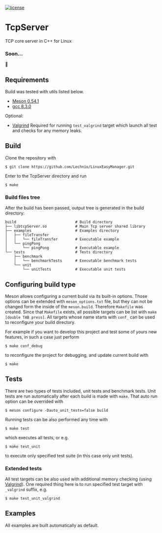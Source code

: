 [![license](https://img.shields.io/github/license/Lechnio/TcpServer)][license]

 [license]: https://github.com/Lechnio/TcpServer/blob/master/LICENSE "License"

# TcpServer
TCP core server in C++ for Linux

### Soon...
:see_no_evil:

## Requirements
Build was tested with utils listed below.
 * [Meson 0.54.1][meson]
 * [gcc 8.3.0][gcc]

Optional:
 * [Valgrind][valgrind] Required for running `test_valgrind` target which launch all test and checks for any memory leaks.

 [meson]: https://mesonbuild.com/ "Meson build system"
 [gcc]: https://gcc.gnu.org/ "GNU gcc"
 [valgrind]: http://valgrind.org/downloads/?src=www.discoversdk.com "Valgrind download"

## Build
Clone the repository with
```
$ git clone https://github.com/Lechnio/LinuxEasyManager.git
```
Enter to the TcpServer directory and run
```
$ make
```

### Build files tree
After the build has been passed, output tree is generated in the build directory:
```
build                           # Build directory
├── libtcpServer.so             # Main Tcp server shared library
├── examples                    # Examples directory
│   ├── fileTransfer
│   │   └── fileTransfer        # Executable example
│   └── pingPong
│       └── pingPong            # Executable example
└── tests                       # Tests directory
    ├── benchmark
    │   └── benchmarkTests      # Executable benchmark tests
    └── unit
        └── unitTests           # Executable unit tests
```

## Configuring build type
Meson allows configuring a current build via its built-in options.
Those options can be extended with `meson_options.txt` file, but they can not be changed
form the inside of the `meson.build`. Therefore `Makefile` was created.
Since that `Makefile` exists, all possible targets can be list with `make [double TAB press]`.
All targets whose name starts with `conf_` can be used to reconfigure your build directory.

For example if you want to develop this project and test some of yours new features,
in such a case just perform
```
$ make conf_debug
```
to reconfigure the project for debugging, and update current build with
```
$ make
```

## Tests
There are two types of tests included, unit tests and benchmark tests.
Unit tests are run automatically after each build is made with `make`. That auto run option can be overrided with
```
$ meson configure -Dauto_unit_tests=false build
```

Running tests can be also performed any time with
```
$ make test
```
which executes all tests, or e.g.
```
$ make test_unit
```
to execute only specified test suite (in this case only unit tests).

### Extended tests
All test targets can be also used with additional memory checking (using [Valgrind][valgrind]).
One required thing here is to run specified test target with `_valgrind` suffix, e.g.
```
$ make test_unit_valgrind
```

## Examples
All examples are built automatically as default.
